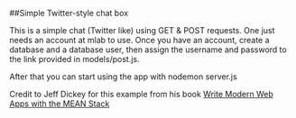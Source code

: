##Simple Twitter-style chat box

This is a simple chat (Twitter like) using GET & POST requests.  One just needs an account at mlab to use.  Once you have an account, create a database and a database user, then assign the username and password to the link provided in models/post.js.

After that you can start using the app with nodemon server.js

Credit to Jeff Dickey for this example from his book [Write Modern Web Apps with the MEAN Stack](http://amzn.to/1SC3ZxK)